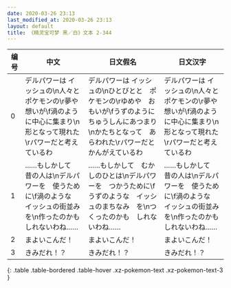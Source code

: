 ```yaml
---
date: 2020-03-26 23:13
last_modified_at: 2020-03-26 23:13
layout: default
title: 《精灵宝可梦 黑／白》文本 2-344
---
```

| 编号 | 中文 | 日文假名 | 日文汉字 |
| ---- | ---- | ---- | --- |
| 0 | デルパワーは イッシュの\n人々とポケモンの\r夢や想いが\f渦のように中心に集まり\n形となって現れた\rパワーだと考えているわ | デルパワーは イッシュの\nひとびとと　ポケモンの\rゆめや　おもいが\fうずのように　ちゅうしんにあつまり\nかたちとなって　あらわれた\rパワーだと　かんがえているわ | デルパワーは イッシュの\n人々とポケモンの\r夢や想いが\f渦のように中心に集まり\n形となって現れた\rパワーだと考えているわ |
| 1 | ……もしかして　昔の人は\nデルパワーを　使うために\f渦のような　イッシュの街並みを\n作ったのかも　しれないわね…… | ……もしかして　むかしのひとは\nデルパワーを　つかうために\fうずのような　イッシュのまちなみ　を\nつくったのかも　しれないわね…… | ……もしかして　昔の人は\nデルパワーを　使うために\f渦のような　イッシュの街並みを\n作ったのかも　しれないわね…… |
| 2 | まよいこんだ！ | まよいこんだ！ | まよいこんだ！ |
| 3 | きみだれ！？ | きみだれ！？ | きみだれ！？ |
{: .table .table-bordered .table-hover .xz-pokemon-text .xz-pokemon-text-3 }